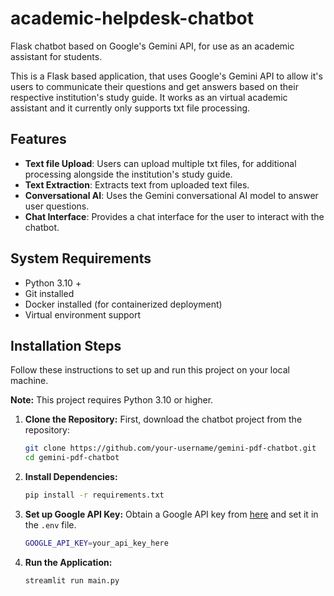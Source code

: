 # academic-helpdesk-chatbot
Flask chatbot based on Google's Gemini API, for use as an academic assistant for students.

This is a Flask based application, that uses Google's Gemini API to allow it's users to communicate their questions and get answers based on their respective institution's study guide. It works as an virtual academic assistant and it currently only supports txt file processing.

## Features

- **Text file Upload**: Users can upload multiple txt files, for additional processing alongside the institution's study guide.
- **Text Extraction**: Extracts text from uploaded text files.
- **Conversational AI**: Uses the Gemini conversational AI model to answer user questions.
- **Chat Interface**: Provides a chat interface for the user to interact with the chatbot.

## System Requirements
- Python 3.10 +
- Git installed
- Docker installed (for containerized deployment)
- Virtual environment support

## Installation Steps
Follow these instructions to set up and run this project on your local machine.

   **Note:** This project requires Python 3.10 or higher.
   
1. **Clone the Repository:**
	First, download the chatbot project from the repository:

 	```bash
 	git clone https://github.com/your-username/gemini-pdf-chatbot.git 
    cd gemini-pdf-chatbot 
 	 ```

2. **Install Dependencies:**

   ```bash
   pip install -r requirements.txt
   ```

3. **Set up Google API Key:**
    Obtain a Google API key from [here](https://aistudio.google.com) and set it in the `.env` file.


   ```bash
   GOOGLE_API_KEY=your_api_key_here
   ```

4. **Run the Application:**

   ```bash
   streamlit run main.py
   ```